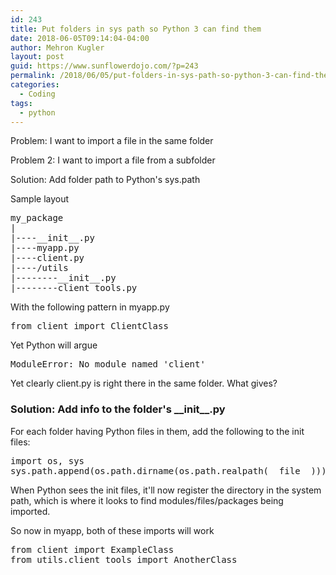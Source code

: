 ```yaml
---
id: 243
title: Put folders in sys path so Python 3 can find them
date: 2018-06-05T09:14:04-04:00
author: Mehron Kugler
layout: post
guid: https://www.sunflowerdojo.com/?p=243
permalink: /2018/06/05/put-folders-in-sys-path-so-python-3-can-find-them/
categories:
  - Coding
tags:
  - python
---
```

Problem: I want to import a file in the same folder

Problem 2: I want to import a file from a subfolder

Solution: Add folder path to Python's sys.path

<!--more-->Sample layout

<pre>my_package
|
|----__init__.py
|----myapp.py
|----client.py
|----/utils
|--------__init__.py
|--------client_tools.py</pre>

With the following pattern in myapp.py

<pre>from client import ClientClass</pre>

Yet Python will argue

<pre>ModuleError: No module named 'client'</pre>

Yet clearly client.py is right there in the same folder. What gives?

### Solution: Add info to the folder's \_\_init\_\_.py

For each folder having Python files in them, add the following to the init files:

<pre>import os, sys
sys.path.append(os.path.dirname(os.path.realpath(__file__)))</pre>

When Python sees the init files, it'll now register the directory in the system path, which is where it looks to find modules/files/packages being imported.

So now in myapp, both of these imports will work

<pre>from client import ExampleClass
from utils.client_tools import AnotherClass</pre>
